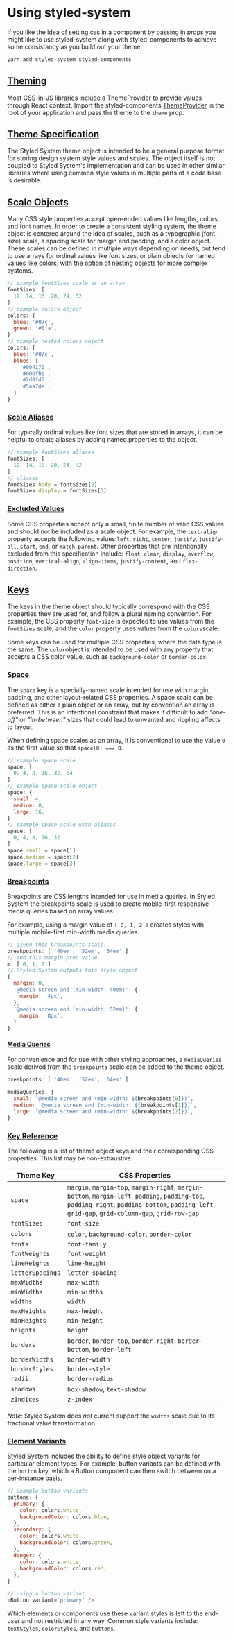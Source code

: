 # Using styled-system

If you like the idea of setting css in a component by passing in props you might like to use styled-system along with styled-components to achieve some consistancy as you build out your theme

```bash
yarn add styled-system styled-components
```

## [Theming](https://styled-system.com/#theming)

Most CSS-in-JS libraries include a ThemeProvider to provide values through React context. Import the styled-components [ThemeProvider](https://www.styled-components.com/docs/advanced#theming) in the root of your application and pass the theme to the `theme` prop.

## [Theme Specification](https://styled-system.com/theme-specification#theme-specification)

The Styled System theme object is intended to be a general purpose format for storing design system style values and scales. The object itself is not coupled to Styled System's implementation and can be used in other similar libraries where using common style values in multiple parts of a code base is desirable.

## [Scale Objects](https://styled-system.com/theme-specification#scale-objects)

Many CSS style properties accept open-ended values like lengths, colors, and font names. In order to create a consistent styling system, the theme object is centered around the idea of scales, such as a typographic (font-size) scale, a spacing scale for margin and padding, and a color object. These scales can be defined in multiple ways depending on needs, but tend to use arrays for ordinal values like font sizes, or plain objects for named values like colors, with the option of nesting objects for more complex systems.

```js
// example fontSizes scale as an array
fontSizes: [
  12, 14, 16, 20, 24, 32
]
// example colors object
colors: {
  blue: '#07c',
  green: '#0fa',
}
// example nested colors object
colors: {
  blue: '#07c',
  blues: [
    '#004170',
    '#006fbe',
    '#2d8fd5',
    '#5aa7de',
  ]
}
```

### [Scale Aliases](https://styled-system.com/theme-specification#scale-aliases)

For typically ordinal values like font sizes that are stored in arrays, it can be helpful to create aliases by adding named properties to the object.

```js
// example fontSizes aliases
fontSizes: [
  12, 14, 16, 20, 24, 32
]
// aliases
fontSizes.body = fontSizes[2]
fontSizes.display = fontSizes[5]
```

### [Excluded Values](https://styled-system.com/theme-specification#excluded-values)

Some CSS properties accept only a small, finite number of valid CSS values and should *not* be included as a scale object. For example, the `text-align` property accepts the following values:`left`, `right`, `center`, `justify`, `justify-all`, `start`, `end`, or `match-parent`. Other properties that are intentionally excluded from this specification include: `float`, `clear`, `display`, `overflow`, `position`, `vertical-align`, `align-items`, `justify-content`, and `flex-direction`.

## [Keys](https://styled-system.com/theme-specification#keys)

The keys in the theme object should typically correspond with the CSS properties they are used for, and follow a plural naming convention. For example, the CSS property `font-size` is expected to use values from the `fontSizes` scale, and the `color` property uses values from the `colors`scale.

Some keys can be used for multiple CSS properties, where the data type is the same. The `color`object is intended to be used with any property that accepts a CSS color value, such as `background-color` or `border-color`.

### [Space](https://styled-system.com/theme-specification#space)

The `space` key is a specially-named scale intended for use with margin, padding, and other layout-related CSS properties. A space scale can be defined as either a plain object or an array, but by convention an array is preferred. This is an intentional constraint that makes it difficult to add *"one-off"* or *"in-between"* sizes that could lead to unwanted and rippling affects to layout.

When defining space scales as an array, it is conventional to use the value `0` as the first value so that `space[0] === 0`.

```js
// example space scale
space: [
  0, 4, 8, 16, 32, 64
]
// example space scale object
space: {
  small: 4,
  medium: 8,
  large: 16,
}
// example space scale with aliases
space: [
  0, 4, 8, 16, 32
]
space.small = space[1]
space.medium = space[2]
space.large = space[3]
```

### [Breakpoints](https://styled-system.com/theme-specification#breakpoints)

Breakpoints are CSS lengths intended for use in media queries. In Styled System the breakpoints scale is used to create mobile-first responsive media queries based on array values.

For example, using a margin value of `[ 0, 1, 2 ]` creates styles with multiple mobile-first min-width media queries.

```js
// given this breakpoints scale:
breakpoints: [ '40em', '52em', '64em' ]
// and this margin prop value
m: [ 0, 1, 2 ]
// Styled System outputs this style object
{
  margin: 0,
  '@media screen and (min-width: 40em)': {
    margin: '4px',
  },
  '@media screen and (min-width: 52em)': {
    margin: '8px',
  }
}
```

#### [Media Queries](https://styled-system.com/theme-specification#media-queries)

For convenience and for use with other styling approaches, a `mediaQueries` scale derived from the `breakpoints` scale can be added to the theme object.

```js
breakpoints: [ '40em', '52em', '64em' ]

mediaQueries: {
  small: `@media screen and (min-width: ${breakpoints[0]})`,
  medium: `@media screen and (min-width: ${breakpoints[1]})`,
  large: `@media screen and (min-width: ${breakpoints[2]})`,
}
```

### [Key Reference](https://styled-system.com/theme-specification#key-reference)

The following is a list of theme object keys and their corresponding CSS properties. This list may be non-exhaustive.

| Theme Key        | CSS Properties                                               |
| ---------------- | ------------------------------------------------------------ |
| `space`          | `margin`, `margin-top`, `margin-right`, `margin-bottom`, `margin-left`, `padding`, `padding-top`, `padding-right`, `padding-bottom`, `padding-left`, `grid-gap`, `grid-column-gap`, `grid-row-gap` |
| `fontSizes`      | `font-size`                                                  |
| `colors`         | `color`, `background-color`, `border-color`                  |
| `fonts`          | `font-family`                                                |
| `fontWeights`    | `font-weight`                                                |
| `lineHeights`    | `line-height`                                                |
| `letterSpacings` | `letter-spacing`                                             |
| `maxWidths`      | `max-width`                                                  |
| `minWidths`      | `min-widths`                                                 |
| `widths`         | `width`                                                      |
| `maxHeights`     | `max-height`                                                 |
| `minHeights`     | `min-height`                                                 |
| `heights`        | `height`                                                     |
| `borders`        | `border`, `border-top`, `border-right`, `border-bottom`, `border-left` |
| `borderWidths`   | `border-width`                                               |
| `borderStyles`   | `border-style`                                               |
| `radii`          | `border-radius`                                              |
| `shadows`        | `box-shadow`, `text-shadow`                                  |
| `zIndices`       | `z-index`                                                    |

*Note:* Styled System does *not* current support the `widths` scale due to its fractional value transformation.

### [Element Variants](https://styled-system.com/theme-specification#element-variants)

Styled System includes the ability to define style object variants for particular element types. For example, button variants can be defined with the `button` key, which a Button component can then switch between on a per-instance basis.

```js
// example button variants
buttons: {
  primary: {
    color: colors.white,
    backgroundColor: colors.blue,
  },
  secondary: {
    color: colors.white,
    backgroundColor: colors.green,
  },
  danger: {
    color: colors.white,
    backgroundColor: colors.red,
  },
}

// using a button variant
<Button variant='primary' />
```

Which elements or components use these variant styles is left to the end-user and not restricted in any way. Common style variants include: `textStyles`, `colorStyles`, and `buttons`.